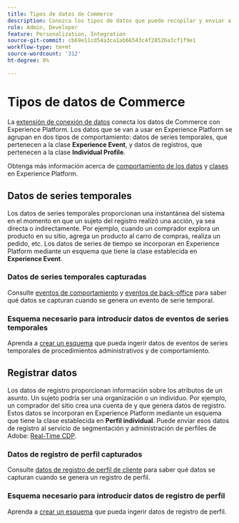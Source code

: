 ```yaml
---
title: Tipos de datos de Commerce
description: Conozca los tipos de datos que puede recopilar y enviar a Experience Platform.
role: Admin, Developer
feature: Personalization, Integration
source-git-commit: cb69e11cd54a3ca1ab66543c4f28526a3cf1f9e1
workflow-type: tm+mt
source-wordcount: '312'
ht-degree: 0%

---
```


# Tipos de datos de Commerce

La [extensión de conexión de datos](overview.md) conecta los datos de Commerce con Experience Platform. Los datos que se van a usar en Experience Platform se agrupan en dos tipos de comportamiento: datos de series temporales, que pertenecen a la clase **Experience Event**, y datos de registros, que pertenecen a la clase **Individual Profile**.

Obtenga más información acerca de [comportamiento de los datos](https://experienceleague.adobe.com/docs/experience-platform/xdm/schema/composition.html#data-behaviors) y [clases](https://experienceleague.adobe.com/docs/experience-platform/xdm/schema/composition.html#class) en Experience Platform.

## Datos de series temporales

Los datos de series temporales proporcionan una instantánea del sistema en el momento en que un sujeto del registro realizó una acción, ya sea directa o indirectamente. Por ejemplo, cuando un comprador explora un producto en su sitio, agrega un producto al carro de compras, realiza un pedido, etc. Los datos de series de tiempo se incorporan en Experience Platform mediante un esquema que tiene la clase establecida en **Experience Event**.

### Datos de series temporales capturadas

Consulte [eventos de comportamiento](events.md) y [eventos de back-office](events-backoffice.md) para saber qué datos se capturan cuando se genera un evento de serie temporal.

### Esquema necesario para introducir datos de eventos de series temporales

Aprenda a [crear un esquema](update-xdm.md) que pueda ingerir datos de eventos de series temporales de procedimientos administrativos y de comportamiento.

## Registrar datos

Los datos de registro proporcionan información sobre los atributos de un asunto. Un sujeto podría ser una organización o un individuo. Por ejemplo, un comprador del sitio crea una cuenta de y que genera datos de registro. Estos datos se incorporan en Experience Platform mediante un esquema que tiene la clase establecida en **Perfil individual**. Puede enviar esos datos de registro al servicio de segmentación y administración de perfiles de Adobe: [Real-Time CDP](https://experienceleague.adobe.com/docs/experience-platform/rtcdp/intro/rtcdp-intro/overview.html?lang=es).

### Datos de registro de perfil capturados

Consulte [datos de registro de perfil de cliente](events-profilerecord.md) para saber qué datos se capturan cuando se genera un registro de perfil.

### Esquema necesario para introducir datos de registro de perfil

Aprenda a [crear un esquema](profile-data.md) que pueda ingerir datos de registro de perfil.
